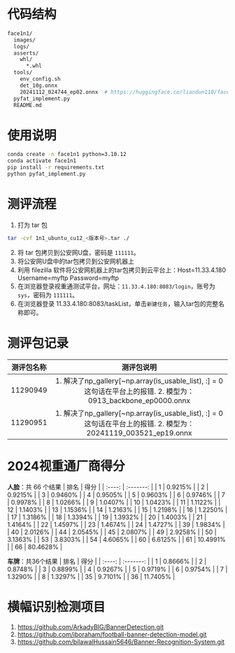 # 代码结构
```bash
face1n1/
  images/
  logs/
  asserts/
    whl/
      *.whl
  tools/
    env_config.sh
    det_10g.onnx
    20241112_024744_ep02.onnx  # https://huggingface.co/liandun110/face_recognition/resolve/main/20241112_024744_ep02.onnx  
  pyfat_implement.py
  README.md
```

# 使用说明
```bash
conda create -n face1n1 python=3.10.12
conda activate face1n1
pip install -r requirements.txt
python pyfat_implement.py
```

# 测评流程
1. 打为 tar 包
```bash
tar -cvf 1n1_ubuntu_cu12_<版本号>.tar ./
```
2. 将 tar 包拷贝到公安网U盘，密码是 `111111`。
3. 将公安网U盘中的tar包拷贝到公安网机器上
4. 利用 filezilla 软件将公安网机器上的tar包拷贝到云平台上：Host=11.33.4.180 Username=myftp Password=myftp
5. 在浏览器登录视重通测试平台，网址：`11.33.4.180:8083/login`，账号为 `sys`，密码为 `111111`。
6. 在浏览器登录 11.33.4.180:8083/taskList，单击`新建任务`，输入tar包的完整名称即可。

# 测评包记录

|  测评包名称   | 测评包说明 |
|:--------:| :-------: |
| 11290949 | 1. 解决了np_gallery[~np.array(is_usable_list), :] = 0这句话在平台上的报错. 2. 模型为：0913_backbone_ep0000.onnx |
| 11290951 | 1. 解决了np_gallery[~np.array(is_usable_list), :] = 0这句话在平台上的报错. 2. 模型为：20241119_003521_ep19.onnx |

# 2024视重通厂商得分

**人脸**：共 66 个结果
| 排名 | 得分    |
| :----: | :-------: |
| 1   | 0.9215% |
| 2   | 0.9215% |
| 3   | 0.9460% |
| 4   | 0.9505% |
| 5   | 0.9603% |
| 6   | 0.9746% |
| 7   | 0.9978% |
| 8   | 1.0266% |
| 9   | 1.0407% |
| 10   | 1.0423% |
| 11   | 1.1122% |
| 12   | 1.1403% |
| 13   | 1.1536% |
| 14   | 1.2163% |
| 15   | 1.2198% |
| 16   | 1.2250% |
| 17   | 1.3186% |
| 18   | 1.3394% |
| 19   | 1.3932% |
| 20   | 1.4003% |
| 21   | 1.4164% |
| 22   | 1.4597% |
| 23   | 1.4674% |
| 24   | 1.4727% |
| 39   | 1.9834% |
| 40   | 2.0126% |
| 44   | 2.0545% |
| 45   | 2.0807% |
| 49   | 2.9258% |
| 50   | 3.1363% |
| 53   | 3.8303% |
| 54   | 4.6065% |
| 60   | 6.6125% |
| 61   | 10.4991% |
| 66   | 80.4628% |

**车牌**：共36个结果
| 排名 | 得分    |
| :----: | :-------: |
| 1   | 0.8666% |
| 2   | 0.8748% |
| 3   | 0.8899% |
| 4   | 0.9267% |
| 5   | 0.9719% |
| 6   | 0.9754% |
| 7   | 1.3290% |
| 8   | 1.3297% |
| 35   | 9.7101% |
| 36   | 11.7405% |

# 横幅识别检测项目
1. https://github.com/ArkadyBIG/BannerDetection.git
2. https://github.com/iboraham/football-banner-detection-model.git
3. https://github.com/bilawalHussain5646/Banner-Recognition-System.git

